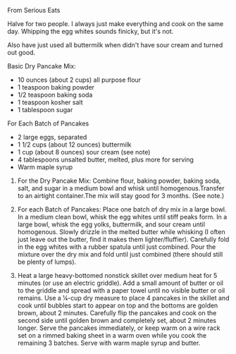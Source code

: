 From Serious Eats

Halve for two people. I always just make everything and cook on the same day. Whipping the egg whites sounds finicky, but it's not. 

Also have just used all buttermilk when didn't have sour cream and turned out good.

Basic Dry Pancake Mix:
- 10 ounces (about 2 cups) all purpose flour
- 1 teaspoon baking powder
- 1/2 teaspoon baking soda
- 1 teaspoon kosher salt
- 1 tablespoon sugar

For Each Batch of Pancakes
- 2 large eggs, separated
- 1 1/2 cups (about 12 ounces) buttermilk
- 1 cup (about 8 ounces) sour cream (see note)
- 4 tablespoons unsalted butter, melted, plus more for serving
- Warm maple syrup


1. For the Dry Pancake Mix: Combine flour, baking powder, baking soda, salt, and sugar in a medium bowl and whisk until homogenous.Transfer to an airtight container.The mix will stay good for 3 months. (See note.)

2. For each Batch of Pancakes: Place one batch of dry mix in a large bowl. In a medium clean bowl, whisk the egg whites until stiff peaks form. In a large bowl, whisk the egg yolks, buttermilk, and sour cream until homogenous. Slowly drizzle in the melted butter while whisking (I often just leave out the butter, find it makes them lighter/fluffier). Carefully fold in the egg whites with a rubber spatula until just combined. Pour the mixture over the dry mix and fold until just combined (there should still be plenty of lumps).

3. Heat a large heavy-bottomed nonstick skillet over medium heat for 5 minutes (or use an electric griddle). Add a small amount of butter or oil to the griddle and spread with a paper towel until no visible butter or oil remains. Use a 1⁄4-cup dry measure to place 4 pancakes in the skillet and cook until bubbles start to appear on top and the bottoms are golden brown, about 2 minutes. Carefully flip the pancakes and cook on the second side until golden brown and completely set, about 2 minutes longer. Serve the pancakes immediately, or keep warm on a wire rack set on a rimmed baking sheet in a warm oven while you cook the remaining 3 batches. Serve with warm maple syrup and butter.

